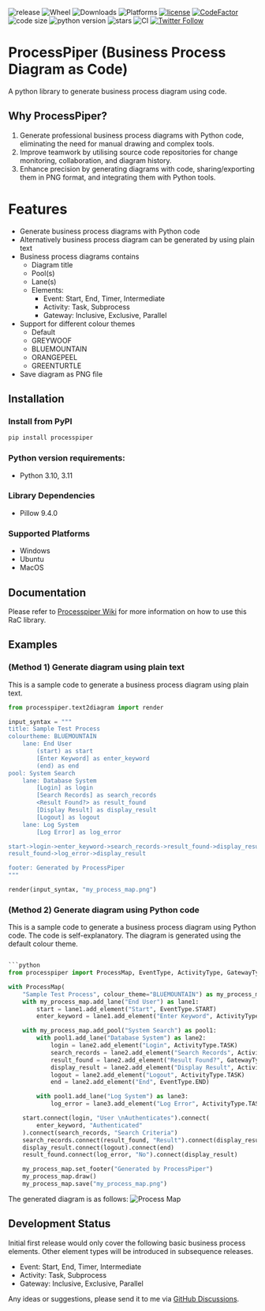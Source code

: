 ![release](https://img.shields.io/pypi/v/processpiper?style=plastic)
![Wheel](https://img.shields.io/pypi/wheel/processpiper?style=plastic)
![Downloads](https://img.shields.io/pypi/dm/processpiper?style=plastic)
![Platforms](https://img.shields.io/badge/Platform%3A-win%20%7C%20ubuntu%20%7C%20osx-brightgreen?style=plastic)
[![license](https://img.shields.io/badge/license-mit-brightgreen.svg?style=plastic)](https://en.wikipedia.org/wiki/MIT_License)
[![CodeFactor](https://www.codefactor.io/repository/github/csgoh/processpiper/badge?style=plastic)](https://www.codefactor.io/repository/github/csgoh/processpiper)
![code size](https://img.shields.io/github/languages/code-size/csgoh/processmapper?style=plastic)
![python version](https://img.shields.io/pypi/pyversions/processpiper?style=plastic)
![stars](https://img.shields.io/github/stars/csgoh/processpiper?style=plastic)
![CI](https://github.com/csgoh/processpiper/actions/workflows/python-package.yml/badge.svg)
[![Twitter Follow](https://img.shields.io/twitter/follow/CSGohNZ?style=social)](https://twitter.com/CSGohNZ)

# ProcessPiper (Business Process Diagram as Code)
A python library to generate business process diagram using code. 

## Why ProcessPiper?
1. Generate professional business process diagrams with Python code, eliminating the need for manual drawing and complex tools.
2. Improve teamwork by utilising source code repositories for change monitoring, collaboration, and diagram history.
3. Enhance precision by generating diagrams with code, sharing/exporting them in PNG format, and integrating them with Python tools.


# Features
* Generate business process diagrams with Python code
* Alternatively business process diagram can be generated by using plain text
* Business process diagrams contains
  * Diagram title
  * Pool(s)
  * Lane(s)
  * Elements:
    * Event: Start, End, Timer, Intermediate
    * Activity: Task, Subprocess
    * Gateway: Inclusive, Exclusive, Parallel
* Support for different colour themes
  * Default
  * GREYWOOF
  * BLUEMOUNTAIN
  * ORANGEPEEL
  * GREENTURTLE
* Save diagram as PNG file

## Installation
### Install from PyPI
```bash
pip install processpiper
```

### Python version requirements:
* Python 3.10, 3.11
  
### Library Dependencies
* Pillow 9.4.0

### Supported Platforms
* Windows
* Ubuntu
* MacOS

## Documentation
Please refer to [Processpiper Wiki](https://github.com/csgoh/processpiper/wiki) for more information on how to use this RaC library.

## Examples
### (Method 1) Generate diagram using plain text
This is a sample code to generate a business process diagram using plain text. 
```python
from processpiper.text2diagram import render

input_syntax = """
title: Sample Test Process
colourtheme: BLUEMOUNTAIN
    lane: End User
        (start) as start
        [Enter Keyword] as enter_keyword
        (end) as end
pool: System Search
    lane: Database System
        [Login] as login
        [Search Records] as search_records
        <Result Found?> as result_found
        [Display Result] as display_result
        [Logout] as logout
    lane: Log System
        [Log Error] as log_error

start->login->enter_keyword->search_records->result_found->display_result->logout->end
result_found->log_error->display_result

footer: Generated by ProcessPiper
"""

render(input_syntax, "my_process_map.png")

```

### (Method 2) Generate diagram using Python code
This is a sample code to generate a business process diagram using Python code. The code is self-explanatory. The diagram is generated using the default colour theme.

```python

```python
from processpiper import ProcessMap, EventType, ActivityType, GatewayType

with ProcessMap(
    "Sample Test Process", colour_theme="BLUEMOUNTAIN") as my_process_map:
    with my_process_map.add_lane("End User") as lane1:
        start = lane1.add_element("Start", EventType.START)
        enter_keyword = lane1.add_element("Enter Keyword", ActivityType.TASK)

    with my_process_map.add_pool("System Search") as pool1:
        with pool1.add_lane("Database System") as lane2:
            login = lane2.add_element("Login", ActivityType.TASK)
            search_records = lane2.add_element("Search Records", ActivityType.TASK)
            result_found = lane2.add_element("Result Found?", GatewayType.EXCLUSIVE)
            display_result = lane2.add_element("Display Result", ActivityType.TASK)
            logout = lane2.add_element("Logout", ActivityType.TASK)
            end = lane2.add_element("End", EventType.END)

        with pool1.add_lane("Log System") as lane3:
            log_error = lane3.add_element("Log Error", ActivityType.TASK)

    start.connect(login, "User \nAuthenticates").connect(
        enter_keyword, "Authenticated"
    ).connect(search_records, "Search Criteria")
    search_records.connect(result_found, "Result").connect(display_result, "Yes")
    display_result.connect(logout).connect(end)
    result_found.connect(log_error, "No").connect(display_result)

    my_process_map.set_footer("Generated by ProcessPiper")
    my_process_map.draw()
    my_process_map.save("my_process_map.png")
```

The generated diagram is as follows:
![Process Map](https://github.com/csgoh/processpiper/blob/main/images/test/test_auto_case1.png)


## Development Status
Initial first release would only cover the following basic business process elements. Other element types will be introduced in subsequence releases.

* Event: Start, End, Timer, Intermediate
* Activity: Task, Subprocess
* Gateway: Inclusive, Exclusive, Parallel

Any ideas or suggestions, please send it to me via [GitHub Discussions](https://github.com/csgoh/processmapper/discussions).




